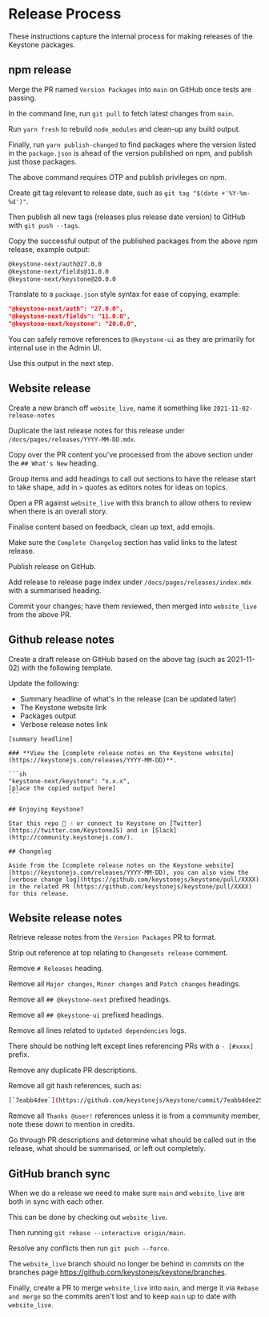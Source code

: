 # Release Process

These instructions capture the internal process for making releases of the Keystone packages.

## npm release

Merge the PR named `Version Packages` into `main` on GitHub once tests are passing.

In the command line, run `git pull` to fetch latest changes from `main`.

Run `yarn fresh` to rebuild `node_modules` and clean-up any build output.

Finally, run `yarn publish-changed` to find packages where the version listed in the `package.json` is ahead of the version published on npm, and publish just those packages.

The above command requires OTP and publish privileges on npm.

Create git tag relevant to release date, such as `git tag "$(date +'%Y-%m-%d')"`.

Then publish all new tags (releases plus release date version) to GitHub with `git push --tags`.

Copy the successful output of the published packages from the above npm release, example output:

```sh
@keystone-next/auth@27.0.0
@keystone-next/fields@11.0.0
@keystone-next/keystone@20.0.0

```

Translate to a `package.json` style syntax for ease of copying, example:

```json
"@keystone-next/auth": "27.0.0",
"@keystone-next/fields": "11.0.0",
"@keystone-next/keystone": "20.0.0",
```

You can safely remove references to `@keystone-ui` as they are primarily for internal use in the Admin UI.

Use this output in the next step.

## Website release

Create a new branch off `website_live`, name it something like `2021-11-02-release-notes`

Duplicate the last release notes for this release under `/docs/pages/releases/YYYY-MM-DD.mdx`.

Copy over the PR content you've processed from the above section under the `## What's New` heading.

Group items and add headings to call out sections to have the release start to take shape, add in `>` quotes as editors notes for ideas on topics.

Open a PR against `website_live` with this branch to allow others to review when there is an overall story.

Finalise content based on feedback, clean up text, add emojis.

Make sure the `Complete Changelog` section has valid links to the latest release.

Publish release on GitHub.

Add release to release page index under `/docs/pages/releases/index.mdx` with a summarised heading.

Commit your changes; have them reviewed, then merged into `website_live` from the above PR.

## Github release notes

Create a draft release on GitHub based on the above tag (such as 2021-11-02) with the following template.

Update the following:

-   Summary headline of what's in the release (can be updated later)
-   The Keystone website link
-   Packages output
-   Verbose release notes link

````
[summary headline]

### **View the [complete release notes on the Keystone website](https://keystonejs.com/releases/YYYY-MM-DD)**.

```sh
"keystone-next/keystone": "x.x.x",
[place the copied output here]
```

## Enjoying Keystone?

Star this repo 🌟 ☝️ or connect to Keystone on [Twitter](https://twitter.com/KeystoneJS) and in [Slack](http://community.keystonejs.com/).

## Changelog

Aside from the [complete release notes on the Keystone website](https://keystonejs.com/releases/YYYY-MM-DD), you can also view the [verbose change log](https://github.com/keystonejs/keystone/pull/XXXX) in the related PR (https://github.com/keystonejs/keystone/pull/XXXX) for this release.
````

## Website release notes

Retrieve release notes from the `Version Packages` PR to format.

Strip out reference at top relating to `Changesets release` comment.

Remove `# Releases` heading.

Remove all `Major changes`, `Minor changes` and `Patch changes` headings.

Remove all `## @keystone-next` prefixed headings.

Remove all `## @keystone-ui` prefixed headings.

Remove all lines related to `Updated dependencies` logs.

There should be nothing left except lines referencing PRs with a `- [#xxxx]` prefix.

Remove any duplicate PR descriptions.

Remove all git hash references, such as:

```sh
[`7eabb4dee`](https://github.com/keystonejs/keystone/commit/7eabb4dee2552f7baf1e0024d82011b179d418d4)
```

Remove all `Thanks @user!` references unless it is from a community member, note these down to mention in credits.

Go through PR descriptions and determine what should be called out in the release, what should be summarised, or left out completely.

## GitHub branch sync

When we do a release we need to make sure `main` and `website_live` are both in sync with each other.

This can be done by checking out `website_live`.

Then running `git rebase --interactive origin/main`.

Resolve any conflicts then run `git push --force`.

The `website_live` branch should no longer be behind in commits on the branches page <https://github.com/keystonejs/keystone/branches>.

Finally, create a PR to merge `website_live` into `main`, and merge it via `Rebase and merge` so the commits aren't lost and to keep `main` up to date with `website_live`.
